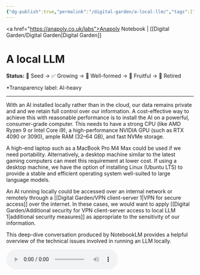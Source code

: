 ```yaml
---
{"dg-publish":true,"permalink":"/digital-garden/a-local-llm/","tags":["#digital-garden"],"created":"2025-08-25T07:41:50.420+01:00","updated":"2025-08-25T08:30:57.471+01:00"}
---
```


<a href="https://anapoly.co.uk/labs">Anapoly Notebook</a> | [[Digital Garden/Digital Garden\|Digital Garden]]

# A local LLM

**Status:** 🔸 Seed → ✅ Growing → 🔸 Well-formed → 🔸 Fruitful → 🔸 Retired

*Transparency label: AI-heavy

---

With an AI installed locally rather than in the cloud, our data remains private and and we retain full control over our information. A cost-effective way to achieve this with reasonable performance is to install the AI on a powerful, consumer-grade computer. This needs to have a strong CPU (like AMD Ryzen 9 or Intel Core i9), a high-performance NVIDIA GPU (such as RTX 4090 or 3090), ample RAM (32–64 GB), and fast NVMe storage. 

A high-end laptop such as a MacBook Pro M4 Max could be used if we need portability. Alternatively, a desktop machine similar to the latest gaming computers can meet this requirement at lower cost. If using a desktop machine, we have the option of installing Linux (Ubuntu LTS) to provide a stable and efficient operating system well-suited to large language models. 

An AI running locally could be accessed over an internal network or remotely through a [[Digital Garden/VPN client-server 1\|VPN for secure access]] over the internet. In these cases, we would want to apply [[Digital Garden/Additional security for VPN client-server access to local LLM 1\|additional security measures]] as appropriate to the sensitivity of our information. 

This deep-dive conversation produced by NotebookLM provides a helpful overview of the technical issues involved in running an LLM locally.

<audio controls src="https://anapoly.co.uk/labs/media/Your_Desktop,_Your_AI_A_Guide_to_Running_LLMs_Locally.m4a"></audio>